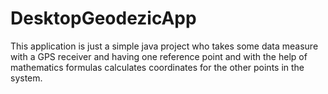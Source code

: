 # DesktopGeodezicApp

This application is just a simple java project who takes some data measure with a GPS receiver 
and having one reference point and with the help of mathematics formulas calculates coordinates
for the other points in the system.
